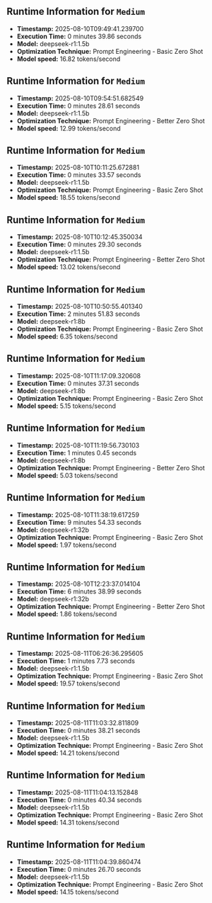 
## Runtime Information for `Medium`
- **Timestamp:** 2025-08-10T09:49:41.239700
- **Execution Time:** 0 minutes 39.86 seconds
- **Model:** deepseek-r1:1.5b
- **Optimization Technique:** Prompt Engineering - Basic Zero Shot
- **Model speed:** 16.82 tokens/second

## Runtime Information for `Medium`
- **Timestamp:** 2025-08-10T09:54:51.682549
- **Execution Time:** 0 minutes 28.61 seconds
- **Model:** deepseek-r1:1.5b
- **Optimization Technique:** Prompt Engineering - Better Zero Shot
- **Model speed:** 12.99 tokens/second



## Runtime Information for `Medium`
- **Timestamp:** 2025-08-10T10:11:25.672881
- **Execution Time:** 0 minutes 33.57 seconds
- **Model:** deepseek-r1:1.5b
- **Optimization Technique:** Prompt Engineering - Basic Zero Shot
- **Model speed:** 18.55 tokens/second

## Runtime Information for `Medium`
- **Timestamp:** 2025-08-10T10:12:45.350034
- **Execution Time:** 0 minutes 29.30 seconds
- **Model:** deepseek-r1:1.5b
- **Optimization Technique:** Prompt Engineering - Better Zero Shot
- **Model speed:** 13.02 tokens/second

## Runtime Information for `Medium`
- **Timestamp:** 2025-08-10T10:50:55.401340
- **Execution Time:** 2 minutes 51.83 seconds
- **Model:** deepseek-r1:8b
- **Optimization Technique:** Prompt Engineering - Basic Zero Shot
- **Model speed:** 6.35 tokens/second

## Runtime Information for `Medium`
- **Timestamp:** 2025-08-10T11:17:09.320608
- **Execution Time:** 0 minutes 37.31 seconds
- **Model:** deepseek-r1:8b
- **Optimization Technique:** Prompt Engineering - Basic Zero Shot
- **Model speed:** 5.15 tokens/second

## Runtime Information for `Medium`
- **Timestamp:** 2025-08-10T11:19:56.730103
- **Execution Time:** 1 minutes 0.45 seconds
- **Model:** deepseek-r1:8b
- **Optimization Technique:** Prompt Engineering - Better Zero Shot
- **Model speed:** 5.03 tokens/second

## Runtime Information for `Medium`
- **Timestamp:** 2025-08-10T11:38:19.617259
- **Execution Time:** 9 minutes 54.33 seconds
- **Model:** deepseek-r1:32b
- **Optimization Technique:** Prompt Engineering - Basic Zero Shot
- **Model speed:** 1.97 tokens/second

## Runtime Information for `Medium`
- **Timestamp:** 2025-08-10T12:23:37.014104
- **Execution Time:** 6 minutes 38.99 seconds
- **Model:** deepseek-r1:32b
- **Optimization Technique:** Prompt Engineering - Better Zero Shot
- **Model speed:** 1.86 tokens/second

## Runtime Information for `Medium`
- **Timestamp:** 2025-08-11T06:26:36.295605
- **Execution Time:** 1 minutes 7.73 seconds
- **Model:** deepseek-r1:1.5b
- **Optimization Technique:** Prompt Engineering - Basic Zero Shot
- **Model speed:** 19.57 tokens/second

## Runtime Information for `Medium`
- **Timestamp:** 2025-08-11T11:03:32.811809
- **Execution Time:** 0 minutes 38.21 seconds
- **Model:** deepseek-r1:1.5b
- **Optimization Technique:** Prompt Engineering - Basic Zero Shot
- **Model speed:** 14.21 tokens/second

## Runtime Information for `Medium`
- **Timestamp:** 2025-08-11T11:04:13.152848
- **Execution Time:** 0 minutes 40.34 seconds
- **Model:** deepseek-r1:1.5b
- **Optimization Technique:** Prompt Engineering - Basic Zero Shot
- **Model speed:** 14.31 tokens/second

## Runtime Information for `Medium`
- **Timestamp:** 2025-08-11T11:04:39.860474
- **Execution Time:** 0 minutes 26.70 seconds
- **Model:** deepseek-r1:1.5b
- **Optimization Technique:** Prompt Engineering - Basic Zero Shot
- **Model speed:** 14.15 tokens/second

